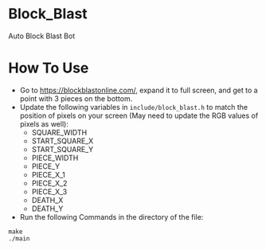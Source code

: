 # Block_Blast
Auto Block Blast Bot

# How To Use
- Go to https://blockblastonline.com/, expand it to full screen, and get to a point with 3 pieces on the bottom.
- Update the following variables in `include/block_blast.h` to match the position of pixels on your screen (May need to update the RGB values of pixels as well):
    - SQUARE_WIDTH
    - START_SQUARE_X
    - START_SQUARE_Y
    - PIECE_WIDTH
    - PIECE_Y
    - PIECE_X_1
    - PIECE_X_2
    - PIECE_X_3
    - DEATH_X
    - DEATH_Y
- Run the following Commands in the directory of the file:
```
make
./main
```